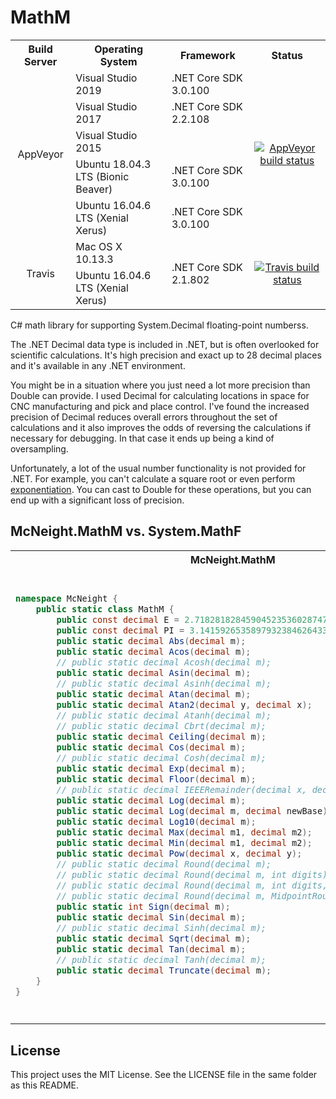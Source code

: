 # MathM

<table>
  <tr>
    <th style="text-align:center">Build Server</th>
    <th>Operating System</th>
    <th>Framework</th>
    <th style="text-align:center">Status</th>
  </tr>
  <tr>
    <td style="text-align:center" rowspan="5">AppVeyor</td>
    <td>Visual Studio 2019</td>
    <td>.NET Core SDK 3.0.100</td>
    <td style="text-align:center" rowspan="5"><a href="https://ci.appveyor.com/project/McNeight/MathM"><img src="https://ci.appveyor.com/api/projects/status/pw5vamdgg1xqbt1w?svg=true" alt="AppVeyor build status" /></a></td>
  </tr>
  <tr>
    <td>Visual Studio 2017</td>
    <td>.NET Core SDK 2.2.108</td>
  </tr>
  <tr>
    <td>Visual Studio 2015</td>
    <td></td>
  </tr>
  <tr>
    <td>Ubuntu 18.04.3 LTS (Bionic Beaver)</td>
    <td>.NET Core SDK 3.0.100</td>
  </tr>
  <tr>
    <td>Ubuntu 16.04.6 LTS (Xenial Xerus)</td>
    <td>.NET Core SDK 3.0.100</td>
  </tr>
  <tr>
    <td style="text-align:center" rowspan="2">Travis</td>
    <td>Mac OS X 10.13.3</td>
    <td rowspan="2">.NET Core SDK 2.1.802</td>
    <td style="text-align:center" rowspan="2"><a href="https://travis-ci.org/McNeight/MathM"><img src="https://travis-ci.org/McNeight/MathM.svg?branch=master" alt="Travis build status" /></a></td>
  </tr>
  <tr>
    <td>Ubuntu 16.04.6 LTS (Xenial Xerus)</td>
  </tr>
</table>

C# math library for supporting System.Decimal floating-point numberss.

The .NET Decimal data type is included in .NET, but is often overlooked for scientific calculations. It's high precision and exact up to 28 decimal places and it's available in any .NET environment.

You might be in a situation where you just need a lot more precision than Double can provide. I used Decimal for calculating locations in space for CNC manufacturing and pick and place control. I've found the increased precision of Decimal reduces overall errors throughout the set of calculations and it also improves the odds of reversing the calculations if necessary for debugging. In that case it ends up being a kind of oversampling.

Unfortunately, a lot of the usual number functionality is not provided for .NET. For example, you can't calculate a square root or even perform [exponentiation](http://stackoverflow.com/questions/6425501/is-there-a-math-api-for-powdecimal-decimal). You can cast to Double for these operations, but you can end up with a significant loss of precision.

## McNeight.MathM vs. System.MathF

<table border="0">
  <tr>
    <th style="text-align:center">McNeight.MathM</th>
    <th style="text-align:center">System.MathF</th>
  </tr>
  <tr>
    <td style="text-align:left">
      <div>

```cs
namespace McNeight {
    public static class MathM {
        public const decimal E = 2.7182818284590452353602874714m;
        public const decimal PI = 3.1415926535897932384626433833m;
        public static decimal Abs(decimal m);
        public static decimal Acos(decimal m);
        // public static decimal Acosh(decimal m);
        public static decimal Asin(decimal m);
        // public static decimal Asinh(decimal m);
        public static decimal Atan(decimal m);
        public static decimal Atan2(decimal y, decimal x);
        // public static decimal Atanh(decimal m);
        // public static decimal Cbrt(decimal m);
        public static decimal Ceiling(decimal m);
        public static decimal Cos(decimal m);
        // public static decimal Cosh(decimal m);
        public static decimal Exp(decimal m);
        public static decimal Floor(decimal m);
        // public static decimal IEEERemainder(decimal x, decimal y);
        public static decimal Log(decimal m);
        public static decimal Log(decimal m, decimal newBase);
        public static decimal Log10(decimal m);
        public static decimal Max(decimal m1, decimal m2);
        public static decimal Min(decimal m1, decimal m2);
        public static decimal Pow(decimal x, decimal y);
        // public static decimal Round(decimal m);
        // public static decimal Round(decimal m, int digits);
        // public static decimal Round(decimal m, int digits, MidpointRounding mode);
        // public static decimal Round(decimal m, MidpointRounding mode);
        public static int Sign(decimal m);
        public static decimal Sin(decimal m);
        // public static decimal Sinh(decimal m);
        public static decimal Sqrt(decimal m);
        public static decimal Tan(decimal m);
        // public static decimal Tanh(decimal m);
        public static decimal Truncate(decimal m);
    }
}
```

</div>
</td>
<td style="text-align:left">
<div>

```cs
namespace System {
    public static class MathF {
        public const float E = 2.71828175f;
        public const float PI = 3.14159274f;
        public static float Abs(float x);
        public static float Acos(float x);
        public static float Acosh(float x);
        public static float Asin(float x);
        public static float Asinh(float x);
        public static float Atan(float x);
        public static float Atan2(float y, float x);
        public static float Atanh(float x);
        public static float Cbrt(float x);
        public static float Ceiling(float x);
        public static float Cos(float x);
        public static float Cosh(float x);
        public static float Exp(float x);
        public static float Floor(float x);
        public static float IEEERemainder(float x, float y);
        public static float Log(float x);
        public static float Log(float x, float y);
        public static float Log10(float x);
        public static float Max(float x, float y);
        public static float Min(float x, float y);
        public static float Pow(float x, float y);
        public static float Round(float x);
        public static float Round(float x, int digits);
        public static float Round(float x, int digits, MidpointRounding mode);
        public static float Round(float x, MidpointRounding mode);
        public static int Sign(float x);
        public static float Sin(float x);
        public static float Sinh(float x);
        public static float Sqrt(float x);
        public static float Tan(float x);
        public static float Tanh(float x);
        public static float Truncate(float x);
    }
}
```

      </div>
    </td>
  </tr>
</table>

## License

This project uses the MIT License. See the LICENSE file in the same folder as this README.
